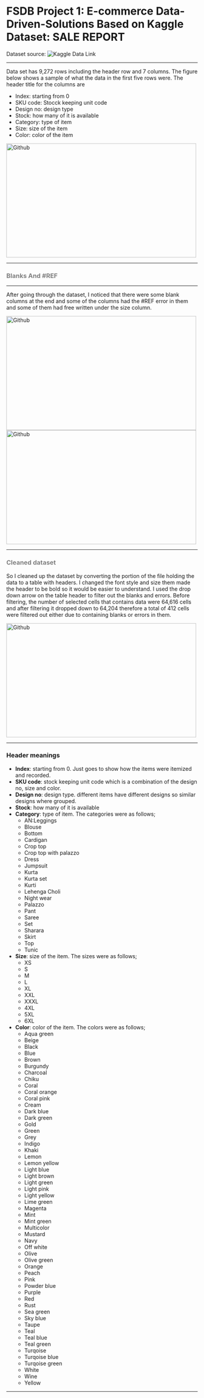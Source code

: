 # FSDB Project 1: E-commerce Data-Driven-Solutions Based on Kaggle Dataset: SALE REPORT

Dataset source: ![Kaggle Data Link](https://www.kaggle.com/datasets/thedevastator/unlock-profits-with-e-commerce-sales-data)

---

Data set has 9,272 rows including the header row and 7 columns. The figure below shows a sample of what the data in the first five rows were. The header title for the columns are 
* Index: starting from 0
* SKU code: Stocck keeping unit code
* Design no: design type
* Stock: how many of it is available
* Category: type of item
* Size: size of the item 
* Color: color of the item

<img src="https://user-images.githubusercontent.com/74875008/232811953-5eee9841-b126-4b0e-8dfd-483bd3ff7980.png" alt="Github" width="500" height="300"/>

---


### <span style="color:grey">Blanks And #REF

--- 

After going through the dataset, I noticed that there were some blank columns at the end and some of the columns had the #REF error in them and some of them had free written under the size column.
 
<img src="https://user-images.githubusercontent.com/74875008/232816378-da266c76-25f5-400c-83cd-e402ee37e6ce.png" alt="Github" width="500" height="300"/>

<img src="https://user-images.githubusercontent.com/74875008/232816871-4d0e54eb-e7ab-4bfa-b85c-7e9332f93eaa.png" alt="Github" width="500" height="300"/>

 
---

### <span style="color:grey"> Cleaned dataset
So I cleaned up the dataset by converting the portion of the file holding the data to a table with headers. I changed the font style and size them made the header to be bold so it would be easier to understand. I used the drop down arrow on the table header to filter out the blanks and errors. Before filtering, the number of selected cells that contains data were 64,616 cells and after filtering it dropped down to 64,204 therefore a total of 412 cells were filtered out either due to containing blanks or errors in them.
 
<img src="https://user-images.githubusercontent.com/74875008/232810708-9d3c5d6c-ff6e-4538-83ea-88a61d4fa0a4.png" alt="Github" width="500" height="300"/>


---
### Header meanings

* **Index**: starting from 0. Just goes to show how the items were itemized and recorded.
* **SKU code**: stock keeping unit code which is a combination of the design no, size and color.
* **Design no**: design type. different items have different designs so similar designs where grouped.
* **Stock**: how many of it is available
* **Category**: type of item. The categories were as follows;
  * AN:Leggings 
  * Blouse
  * Bottom
  * Cardigan
  * Crop top
  * Crop top with palazzo
  * Dress
  * Jumpsuit
  * Kurta
  * Kurta set
  * Kurti
  * Lehenga Choli
  * Night wear
  * Palazzo
  * Pant
  * Saree
  * Set
  * Sharara
  * Skirt
  * Top
  * Tunic
* **Size**: size of the item. The sizes were as follows;
  * XS
  * S
  * M
  * L
  * XL
  * XXL
  * XXXL
  * 4XL
  * 5XL
  * 6XL
* **Color**: color of the item. The colors were as follows;
  * Aqua green
  * Beige
  * Black
  * Blue
  * Brown
  * Burgundy
  * Charcoal
  * Chiku
  * Coral
  * Coral orange
  * Coral pink
  * Cream
  * Dark blue
  * Dark green
  * Gold
  * Green
  * Grey
  * Indigo
  * Khaki
  * Lemon
  * Lemon yellow
  * Light blue
  * Light brown
  * Light green
  * Light pink
  * Light yellow
  * Lime green
  * Magenta
  * Mint
  * Mint green
  * Multicolor
  * Mustard
  * Navy
  * Off white
  * Olive
  * Olive green
  * Orange
  * Peach
  * Pink
  * Powder blue
  * Purple
  * Red
  * Rust
  * Sea green
  * Sky blue
  * Taupe
  * Teal
  * Teal blue
  * Teal green
  * Turqoise
  * Turqoise blue
  * Turqoise green
  * White
  * Wine
  * Yellow
 
---
